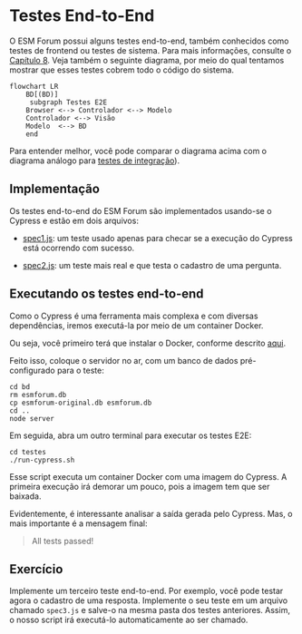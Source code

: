 # Testes End-to-End

O ESM Forum possui alguns testes end-to-end, também conhecidos como 
testes de frontend ou testes de sistema.  Para mais informações, 
consulte o 
[Capítulo 8](https://engsoftmoderna.info/cap8.html#testes-de-sistema). Veja também o seguinte diagrama, por meio do qual tentamos mostrar que esses testes cobrem todo o código do sistema.

```mermaid
flowchart LR
    BD[(BD)]
     subgraph Testes E2E
    Browser <--> Controlador <--> Modelo
    Controlador <--> Visão
    Modelo  <--> BD 
    end
```

Para entender melhor, você pode comparar o diagrama acima com o 
diagrama análogo para [testes de integração](./testes.md)).

## Implementação

Os testes end-to-end do ESM Forum são implementados usando-se o 
Cypress e estão em dois arquivos:

* [spec1.js](../testes/cypress/integration/spec1.js): um teste usado 
apenas para checar se a execução do Cypress está ocorrendo com sucesso.

* [spec2.js](../testes/cypress/integration/spec2.js): um teste mais 
real e que testa o cadastro de uma pergunta.

## Executando os testes end-to-end

Como o Cypress é uma ferramenta mais complexa e com diversas 
dependências, iremos executá-la por meio de um container Docker.

Ou seja, você primeiro terá que instalar o Docker, conforme 
descrito [aqui](https://docs.docker.com/get-docker/).

Feito isso, coloque o servidor no ar, com um banco de dados 
pré-configurado para o teste:

```
cd bd
rm esmforum.db
cp esmforum-original.db esmforum.db
cd ..
node server
```

Em seguida, abra um outro terminal para executar os testes E2E:

```
cd testes
./run-cypress.sh
```

Esse script executa um container Docker com uma imagem do Cypress. 
A primeira execução irá demorar um pouco, pois a imagem tem que ser baixada.

Evidentemente, é interessante analisar a saída gerada pelo Cypress. 
Mas, o mais importante é a mensagem final: 

> All tests passed!

## Exercício

Implemente um terceiro teste end-to-end. Por exemplo, você pode testar
agora o cadastro de uma resposta. Implemente o seu teste em um arquivo 
chamado ``spec3.js`` e salve-o na mesma pasta dos testes anteriores. 
Assim, o nosso script irá executá-lo automaticamente ao ser chamado.
